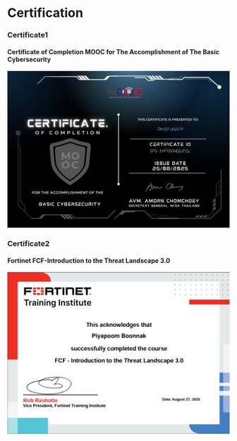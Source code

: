 # Certification

### Certificate1
#### Certificate of Completion MOOC for The Accomplishment of The Basic Cybersecurity
![Certificate1](picture/BasicCybersecurity.png)

### Certificate2
#### Fortinet FCF-Introduction to the Threat Landscape 3.0
![Certificate2](picture/Fortinet1.png)
